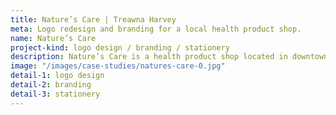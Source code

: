 ```yaml
---
title: Nature’s Care | Treawna Harvey
meta: Logo redesign and branding for a local health product shop.
name: Nature’s Care
project-kind: logo design / branding / stationery
description: Nature’s Care is a health product shop located in downtown Ottawa.
image: "/images/case-studies/natures-care-0.jpg"
detail-1: logo design
detail-2: branding
detail-3: stationery
---
```

